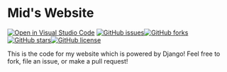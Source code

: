 
# Mid's Website
[![Open in Visual Studio Code](https://open.vscode.dev/badges/open-in-vscode.svg)](https://open.vscode.dev/midsummerred32/mids-website) [![GitHub issues](https://img.shields.io/github/issues/midsummerred32/mids-website)](https://github.com/midsummerred32/mids-website/issues)[![GitHub forks](https://img.shields.io/github/forks/midsummerred32/mids-website)](https://github.com/midsummerred32/mids-website/network)[![GitHub stars](https://img.shields.io/github/stars/midsummerred32/mids-website)](https://github.com/midsummerred32/mids-website/stargazers)[![GitHub license](https://img.shields.io/github/license/midsummerred32/mids-website)](https://github.com/midsummerred32/mids-website)

This is the code for my website which is powered by Django! Feel free to fork, file an issue, or make a pull request!

